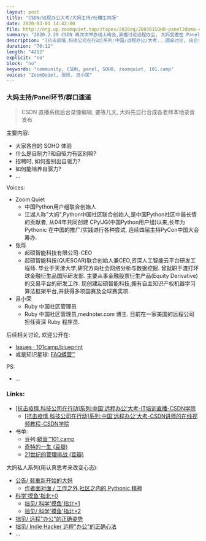 ```yaml
---
layout: post
title: "CSDN/远程办公大考/大妈主持/吐糟生肉版"
date: 2020-03-01 14:42:00 
file: http://org.up.zoomquiet.top/ztapes/2020zq/200301SOHO-panel2dama-upyun.mp3
summary: "2020.2.29 CSDN 再次次举办线上峰会,直播讨论远程办公, 大妈受邀在 Panel 环节的吐糟..."
description: "[抗击疫情,科技公司在行动]系列:中国/远程办公/大考...圆桌讨论, 由企业/社区/独立开发者, 三种经典的被远程办公角度, 来一起探讨, 远程办公最爽和最囧, 为什么? 以及自制力/自驱力等等关联话题;"
duration: "70:12" 
length: "4212"
explicit: "no" 
block: "no" 
keywords: "community, CSDN, panel, SOHO, zoomquiet, 101.camp"
voices: "ZoomQuiet, 张烁, 吕小荣"
---
```


### 大妈主持/Panel环节/群口速递
> CSDN 直播系统后台录像编辑, 要等几天, 大妈先自行合成各老师本地录音发布

主要内容:

- 大家各自的 SOHO 体验
- 什么是自制力?和自驱力有区别嘛?
- 招聘时, 如何鉴别出自驱力?
- 如何能培养自驱力?
- ...



Voices:

- Zoom.Quiet
    + 中国Python用户组联合创始人
    + 江湖人称"大妈",Python中国社区联合创始人,是中国Python社区中最长情的贡献者, 从04年共同创建 CPyUG(中国Python用户组)以来,长年为 Pythonic 在中国的推广/实践进行各种尝试, 连续四届主持PyCon中国大会筹办. 
- 张烁
    + 起硕智能科技有限公司-CEO
    + 起硕智能科技(QUESOAR)联合创始人兼CEO,资深人工智能云平台研发工程师. 毕业于天津大学,研究方向社会网络分析与数据挖掘. 曾就职于渣打环球金融衍生品国际研发部. 主要从事金融股票衍生产品(Equity Derivative)的交易平台的研发工作. 现创建起硕智能科技,拥有自主知识产权机器学习算法框架平台,并获得多项国赛及全球赛奖项. 
- 吕小荣
    + Ruby 中国社区管理员
    + Ruby 中国社区管理员,mednoter.com 博主. 目前在一家美国的远程公司担任资深 Ruby 程序员. 


后续相关讨论, 欢迎公开在:

- [Issues · 101camp/blueprint](https://github.com/101camp/blueprint/issues) 
- 或是知识星球: [FAQ蟒营™](https://t.zsxq.com/iaIEQ3N)


PS:

- ...

### Links: 

- [[抗击疫情,科技公司在行动]系列:中国'远程办公'大考-IT培训直播-CSDN学院](https://edu.csdn.net/huiyiCourse/detail/1159)
    + [[抗击疫情,科技公司在行动]系列:中国'远程办公'大考-CSDN讲师的在线视频教程-CSDN学院](https://edu.csdn.net/course/detail/27971)
- 书单:
    + 豆列:[蟒营™101.camp](https://www.douban.com/doulist/119293075/)
    + [奇特的一生 (豆瓣)](https://book.douban.com/subject/1115353/)
    + [21世纪的管理挑战 (豆瓣)](https://book.douban.com/subject/1454393/)


大妈私人系列(用认真思考来改变心态):

- [公告/ 叕重新开始的大妈](https://mp.weixin.qq.com/s/N5TuRRbF485D4Q90XdDA7g)
    + [作者面对面 / 工作之外,社区之内的 Pythonic 精神](https://mp.weixin.qq.com/s/Rj3YRIpecMIsV9UzEY4_lw)
- [科学'摸鱼'指北+0](https://mp.weixin.qq.com/s/Q-keoD_3L29zKNPnwLTFXw)
    + [拙见/ 科学'摸鱼'指北+1](https://mp.weixin.qq.com/s/fnu9dtLQVc_TiShluhXccw)
    + [拙见/ 科学'摸鱼'指北+2](https://mp.weixin.qq.com/s/4NZGKhdbAaanxNKZyQR-vg)
- [拙见/ 远程"办公"的正确姿势](https://mp.weixin.qq.com/s/XzN7if9-ntvOkIbRrT4s_Q)
- [拙见/ Indie Hacker 远程"办公"的正确心法](https://mp.weixin.qq.com/s/d28HqnF5aRs0jZ4tKwSmQg)
- ... 


